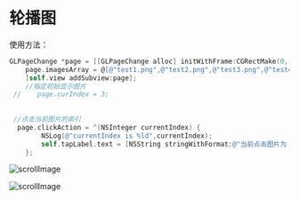 # 轮播图



使用方法：

``` objective-c
GLPageChange *page = [[GLPageChange alloc] initWithFrame:CGRectMake(0, 100, self.view.frame.size.width, 200) scrollDuration:3.f];
    page.imagesArray = @[@"test1.png",@"test2.png",@"test3.png",@"test4.png",@"test5.png",@"test6.png",@"test7.png"];
    [self.view addSubview:page];
    //指定初始显示图片
 //    page.curIndex = 3;
    
    
 //点击当前图片的索引
  page.clickAction = ^(NSInteger currentIndex) {
        NSLog(@"currentIndex is %ld",currentIndex);
        self.tapLabel.text = [NSString stringWithFormat:@"当前点击图片为：%ld",(long)currentIndex];
    };
```



![scrollImage](https://github.com/shageigei/ImageReload/blob/master/scrollImage.gif)



![scrollImage](../轮播图Demo:计时器/scrollImage.gif)
